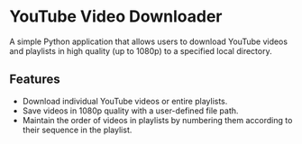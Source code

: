 # YouTube Video Downloader

A simple Python application that allows users to download YouTube videos and playlists in high quality (up to 1080p) to a specified local directory.

## Features

- Download individual YouTube videos or entire playlists.
- Save videos in 1080p quality with a user-defined file path.
- Maintain the order of videos in playlists by numbering them according to their sequence in the playlist.
